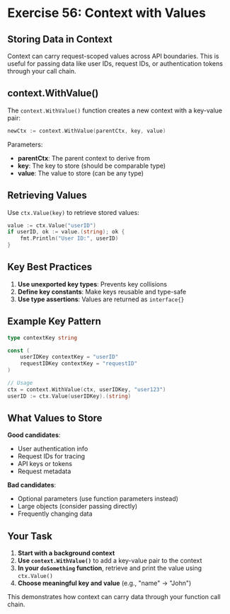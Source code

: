 # Exercise 56: Context with Values

## Storing Data in Context

Context can carry request-scoped values across API boundaries. This is useful for passing data like user IDs, request IDs, or authentication tokens through your call chain.

## context.WithValue()

The `context.WithValue()` function creates a new context with a key-value pair:

```go
newCtx := context.WithValue(parentCtx, key, value)
```

Parameters:
- **parentCtx**: The parent context to derive from
- **key**: The key to store (should be comparable type)
- **value**: The value to store (can be any type)

## Retrieving Values

Use `ctx.Value(key)` to retrieve stored values:

```go
value := ctx.Value("userID")
if userID, ok := value.(string); ok {
    fmt.Println("User ID:", userID)
}
```

## Key Best Practices

1. **Use unexported key types**: Prevents key collisions
2. **Define key constants**: Make keys reusable and type-safe
3. **Use type assertions**: Values are returned as `interface{}`

## Example Key Pattern

```go
type contextKey string

const (
    userIDKey contextKey = "userID"
    requestIDKey contextKey = "requestID"
)

// Usage
ctx = context.WithValue(ctx, userIDKey, "user123")
userID := ctx.Value(userIDKey).(string)
```

## What Values to Store

**Good candidates**:
- User authentication info
- Request IDs for tracing
- API keys or tokens
- Request metadata

**Bad candidates**:
- Optional parameters (use function parameters instead)
- Large objects (consider passing directly)
- Frequently changing data

## Your Task

1. **Start with a background context**
2. **Use `context.WithValue()`** to add a key-value pair to the context
3. **In your `doSomething` function**, retrieve and print the value using `ctx.Value()`
4. **Choose meaningful key and value** (e.g., "name" -> "John")

This demonstrates how context can carry data through your function call chain.